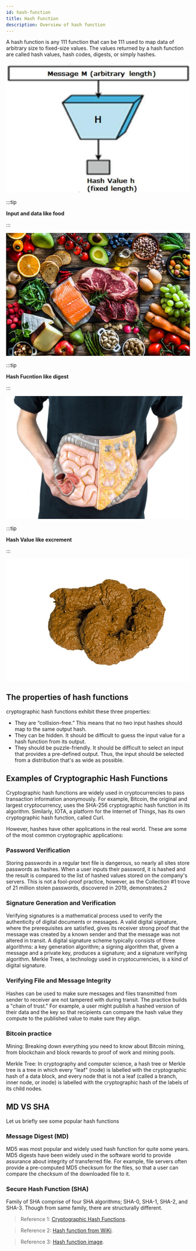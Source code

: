 ```yaml
---
id: hash-function
title: Hash Function
description: Overview of hash function
---
```

A hash function is any 111 function that can be 111 used to map data of arbitrary size to fixed-size values. The values returned by a hash function are called hash values, hash codes, digests, or simply hashes. 

![asymmetric-overview](/img/tls/hash-functions.jpg)


:::tip

**Input and data like food**

:::

![asymmetric-overview](/img/tls/food.jpg)


:::tip

**Hash Fucntion like digest**

:::

![asymmetric-overview](/img/tls/digest.jpg)


:::tip

**Hash Value like excrement**

:::

![asymmetric-overview](/img/tls/excrement.jpg)

## The properties of hash functions
cryptographic hash functions exhibit these three properties:
- They are “collision-free.” This means that no two input hashes should map to the same output hash. 
- They can be hidden. It should be difficult to guess the input value for a hash function from its output. 
- They should be puzzle-friendly. It should be difficult to select an input that provides a pre-defined output. Thus, the input should be selected from a distribution that's as wide as possible. 

## Examples of Cryptographic Hash Functions
Cryptographic hash functions are widely used in cryptocurrencies to pass transaction information anonymously. For example, Bitcoin, the original and largest cryptocurrency, uses the SHA-256 cryptographic hash function in its algorithm. Similarly, IOTA, a platform for the Internet of Things, has its own cryptographic hash function, called Curl.

However, hashes have other applications in the real world. These are some of the most common cryptographic applications:

### Password Verification
Storing passwords in a regular text file is dangerous, so nearly all sites store passwords as hashes. When a user inputs their password, it is hashed and the result is compared to the list of hashed values stored on the company's servers. This is not a fool-proof practice, however, as the Collection #1 trove of 21 million stolen passwords, discovered in 2019, demonstrates.2

### Signature Generation and Verification
Verifying signatures is a mathematical process used to verify the authenticity of digital documents or messages. A valid digital signature, where the prerequisites are satisfied, gives its receiver strong proof that the message was created by a known sender and that the message was not altered in transit. A digital signature scheme typically consists of three algorithms: a key generation algorithm; a signing algorithm that, given a message and a private key, produces a signature; and a signature verifying algorithm. Merkle Trees, a technology used in cryptocurrencies, is a kind of digital signature.

### Verifying File and Message Integrity
Hashes can be used to make sure messages and files transmitted from sender to receiver are not tampered with during transit. The practice builds a "chain of trust." For example, a user might publish a hashed version of their data and the key so that recipients can compare the hash value they compute to the published value to make sure they align.

### Bitcoin practice
Mining: Breaking down everything you need to know about Bitcoin mining, from blockchain and block rewards to proof of work and mining pools.

Merkle Tree: In cryptography and computer science, a hash tree or Merkle tree is a tree in which every "leaf" (node) is labelled with the cryptographic hash of a data block, and every node that is not a leaf (called a branch, inner node, or inode) is labelled with the cryptographic hash of the labels of its child nodes. 

## MD VS SHA
Let us briefly see some popular hash functions

### Message Digest (MD)
MD5 was most popular and widely used hash function for quite some years. MD5 digests have been widely used in the software world to provide assurance about integrity of transferred file. For example, file servers often provide a pre-computed MD5 checksum for the files, so that a user can compare the checksum of the downloaded file to it.

### Secure Hash Function (SHA)
Family of SHA comprise of four SHA algorithms; SHA-0, SHA-1, SHA-2, and SHA-3. Though from same family, there are structurally different.

> Reference 1: [Cryptographic Hash Functions](https://www.investopedia.com/news/cryptographic-hash-functions/).

> Reference 2: [Hash function from WiKi](https://en.wikipedia.org/wiki/Hash_function).

> Reference 3: [Hash function image](https://www.tutorialspoint.com/cryptography/cryptography_hash_functions.htm).
